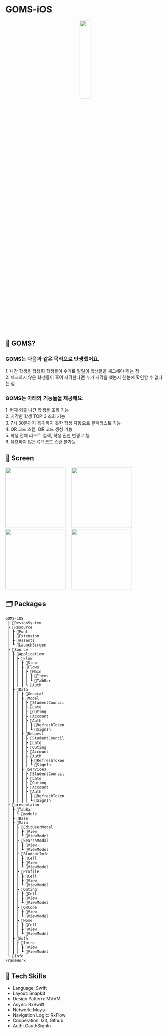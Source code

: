 # GOMS-iOS
<p align="center">
 <img src = https://github.com/team-goms/GOMS-Android/assets/84944098/571e4307-0713-4351-83ce-7e055428db46.png width=25% />
</p> 

## 🤔 GOMS?
### GOMS는 다음과 같은 목적으로 탄생했어요. <br>
<span>1. 나간 학생을 학생회 학생들이 수기로 일일이 학생들을 체크해야 하는 점</span><br> 
<span>2. 체크하지 않은 학생들이 혹여 지각한다면 누가 지각을 했는지 한눈에 확인할 수 없다는 점</span><br>

### GOMS는 아래의 기능들을 제공해요. </span><br>
<span>1. 현재 외출 나간 학생들 조회 기능 </span><br>
<span>2. 지각한 학생 TOP 3 조회 기능 </span><br>
<span>3. 7시 30분까지 복귀하지 못한 학생 자동으로 블랙리스트 기능 </span><br>
<span>4. QR 코드 스캔, QR 코드 생성 기능 </span><br>
<span>5. 학생 전체 리스트 검색, 학생 권한 변경 기능 </span><br>
<span>6. 유효하지 않은 QR 코드 스캔 불가능 </span><br>

## 📱 Screen
<p>
<img src = https://github.com/team-goms/GOMS-Android/assets/84944098/d3b3cd2f-1233-4abe-9f79-3af32ab36f97.png width=190 /> &nbsp; &nbsp;
<img src = https://github.com/team-goms/GOMS-Android/assets/84944098/d5b743b8-1ed7-4aea-9584-acd4a1cb7a42.png width=190 /> &nbsp; &nbsp;
<img src = https://github.com/team-goms/GOMS-Android/assets/84944098/e7e214bb-e9ba-4ddd-8a65-239f60475c4c.png width=190 /> &nbsp; &nbsp;
<img src = https://github.com/team-goms/GOMS-Android/assets/84944098/46b10027-e535-4808-8359-1d1f3eaf5372.png width=190 />
</p>

## 🗂️ Packages
```
GOMS-iOS
 ┣ 📂DesignSystem
 ┣ 📂Resource
 ┃ ┣ 📂Font
 ┃ ┣ 📂Extension
 ┃ ┣ 📂Assests
 ┃ ┗ 📂LaunchScreen
 ┣ 📂Source
 ┃ ┣ 📂Application
 ┃ ┃ ┣ 📂Flow
 ┃ ┃ ┃ ┣ 📂Step
 ┃ ┃ ┃ ┣ 📂Flows
 ┃ ┃ ┃ ┃ ┣ 📂Main
 ┃ ┃ ┃ ┃ ┃ ┣ 📂Items
 ┃ ┃ ┃ ┃ ┃ ┗ 📂TabBar
 ┃ ┃ ┃ ┃ ┗ 📂Auth
 ┃ ┣ 📂Data
 ┃ ┃ ┃ ┣ 📂General
 ┃ ┃ ┃ ┣ 📂Model
 ┃ ┃ ┃ ┃ ┣ 📂StudentCouncil
 ┃ ┃ ┃ ┃ ┣ 📂Late
 ┃ ┃ ┃ ┃ ┣ 📂Outing
 ┃ ┃ ┃ ┃ ┣ 📂Account
 ┃ ┃ ┃ ┃ ┣ 📂Auth
 ┃ ┃ ┃ ┃ ┃ ┣ 📂RefreshToken
 ┃ ┃ ┃ ┃ ┃ ┗ 📂SignIn
 ┃ ┃ ┃ ┣ 📂Request
 ┃ ┃ ┃ ┃ ┣ 📂StudentCouncil
 ┃ ┃ ┃ ┃ ┣ 📂Late
 ┃ ┃ ┃ ┃ ┣ 📂Outing
 ┃ ┃ ┃ ┃ ┣ 📂Account
 ┃ ┃ ┃ ┃ ┣ 📂Auth
 ┃ ┃ ┃ ┃ ┃ ┣ 📂RefreshToken
 ┃ ┃ ┃ ┃ ┃ ┗ 📂SignIn
 ┃ ┃ ┃ ┣ 📂Services
 ┃ ┃ ┃ ┃ ┣ 📂StudentCouncil
 ┃ ┃ ┃ ┃ ┣ 📂Late
 ┃ ┃ ┃ ┃ ┣ 📂Outing
 ┃ ┃ ┃ ┃ ┣ 📂Account
 ┃ ┃ ┃ ┃ ┣ 📂Auth
 ┃ ┃ ┃ ┃ ┃ ┣ 📂RefreshToken
 ┃ ┃ ┃ ┃ ┃ ┗ 📂SignIn
 ┣ 📂presentaion
 ┃ ┣ 📂TabBar
 ┃ ┃ ┗ 📂module
 ┃ ┣ 📂Base
 ┃ ┣ 📂Main
 ┃ ┃ ┣ 📂EditUserModal
 ┃ ┃ ┃ ┣ 📂View
 ┃ ┃ ┃ ┗ 📂ViewModel
 ┃ ┃ ┣ 📂SearchModal
 ┃ ┃ ┃ ┣ 📂View
 ┃ ┃ ┃ ┗ 📂ViewModel
 ┃ ┃ ┣ 📂StudentInfo
 ┃ ┃ ┃ ┣ 📂Cell
 ┃ ┃ ┃ ┣ 📂View
 ┃ ┃ ┃ ┗ 📂ViewModel
 ┃ ┃ ┣ 📂Profile
 ┃ ┃ ┃ ┣ 📂Cell
 ┃ ┃ ┃ ┣ 📂View
 ┃ ┃ ┃ ┗ 📂ViewModel
 ┃ ┃ ┣ 📂Outing
 ┃ ┃ ┃ ┣ 📂Cell
 ┃ ┃ ┃ ┣ 📂View
 ┃ ┃ ┃ ┗ 📂ViewModel
 ┃ ┃ ┣ 📂QRCode
 ┃ ┃ ┃ ┣ 📂View
 ┃ ┃ ┃ ┗ 📂ViewModel
 ┃ ┃ ┣ 📂Home
 ┃ ┃ ┃ ┣ 📂Cell
 ┃ ┃ ┃ ┣ 📂View
 ┃ ┃ ┃ ┗ 📂ViewModel
 ┃ ┣ 📂Auth
 ┃ ┃ ┣ 📂Intro
 ┃ ┃ ┃ ┣ 📂View
 ┃ ┃ ┃ ┗ 📂ViewModel
 ┗ 📂Info
FrameWork
```

## :rocket: Tech Skills
- Language: Swift
- Layout: Snapkit
- Design Pattern: MVVM
- Async: RxSwift
- Network: Moya
- Navigation Logic: RxFlow
- Cooperation: Git, Github
- Auth: GauthSignIn
